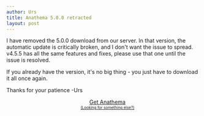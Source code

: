 ```yaml
---
author: Urs
title: Anathema 5.0.0 retracted
layout: post
---
```


I have removed the 5.0.0 download from our server.
In that version, the automatic update is critically broken, and I don't want the issue to spread.
v4.5.5 has all the same features and fixes, please use that one until the issue is resolved.

If you already have the version, it's no big thing - you just have to download it all once again.

Thanks for your patience
-Urs

<ul><center>
	<a class="linkToLatestVersion" href="http://anathema.butatopanto.de:8081/full/">
		<span>Get Anathema</span>
		<span class="latestVersion"> </span>
	</a>
	<br/>
	<a href="http://anathema.butatopanto.de:8081/full" style="font-size:x-small">(Looking for something else?)</a>
	</center></ul>